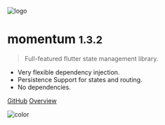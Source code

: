 ![logo](https://i.imgur.com/atDeptO.png)

# momentum <small>1.3.2</small>

> Full-featured flutter state management library.

- Very flexible dependency injection.
- Persistence Support for states and routing.
- No dependencies.

[GitHub](https://github.com/xamantra/momentum)
[Overview](/?id=features)

![color](#ffffff)